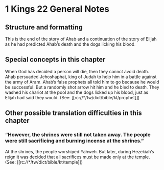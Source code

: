 # 1 Kings 22 General Notes
## Structure and formatting

This is the end of the story of Ahab and a continuation of the story of Elijah as he had predicted Ahab’s death and the dogs licking his blood.

## Special concepts in this chapter

When God has decided a person will die, then they cannot avoid death. Ahab persuaded Jehoshaphat, king of Judah to help him in a battle against the army of Aram. Ahab’s false prophets all told him to go because he would be successful. But a randomly shot arrow hit him and he bled to death. They washed his chariot at the pool and the dogs licked up his blood, just as Elijah had said they would. (See: [[rc://*/tw/dict/bible/kt/prophet]])

## Other possible translation difficulties in this chapter

### “However, the shrines were still not taken away. The people were still sacrificing and burning incense at the shrines.”
At the shrines, the people worshiped Yahweh. But later, during Hezekiah’s reign it was decided that all sacrifices must be made only at the temple. (See: [[rc://*/tw/dict/bible/kt/temple]])